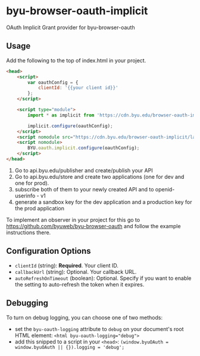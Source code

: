 # byu-browser-oauth-implicit
OAuth Implicit Grant provider for byu-browser-oauth

## Usage

Add the following to the top of index.html in your project.

```html
<head>
    <script>
        var oauthConfig = {
            clientId: '{{your client id}}'
        };
    </script>

    <script type="module">
        import * as implicit from 'https://cdn.byu.edu/browser-oauth-implicit/latest/implicit-grant.min.js';

        implicit.configure(oauthConfig);
    </script>
    <script nomodule src="https://cdn.byu.edu/browser-oauth-implicit/latest/implicit-grant.nomodule.js"></script>
    <script nomodule>
        BYU.oauth.implicit.configure(oauthConfig);
    </script>
</head>


```
1. Go to api.byu.edu/publisher and create/publish your API
2. Go to api.byu.edu/store and create two applications (one for dev and one for prod).
3. subscribe both of them to your newly created API and to openid-userinfo - v1
4. generate a sandbox key for the dev application and a production key for the prod application

To implement an observer in your project for this go to https://github.com/byuweb/byu-browser-oauth and follow the example instructions there. 

## Configuration Options

- `clientId` (string): **Required**. Your client ID.
- `callbackUrl` (string): Optional. Your callback URL.
- `autoRefreshOnTimeout` (boolean): Optional. Specify if you want to enable the setting to auto-refresh the token when it expires.

## Debugging
To turn on debug logging, you can choose one of two methods:

* set the `byu-oauth-logging` attribute to `debug` on your document's root HTML element: `<html byu-oauth-logging="debug">`
* add this snipped to a script in your `<head>`: `(window.byuOAuth = window.byuOAuth || {}).logging = 'debug';`